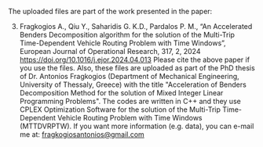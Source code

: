 The uploaded files are part of the work presented in the paper:

3.	Fragkogios A., Qiu Y., Saharidis G. K.D., Pardalos P. M., “An Accelerated Benders Decomposition algorithm for the solution of the Multi-Trip Time-Dependent Vehicle Routing Problem with Time Windows”, European Journal of Operational Research, 317, 2, 2024 https://doi.org/10.1016/j.ejor.2024.04.013 
Please cite the above paper if you use the files.
Also, these files are uploaded as part of the PhD thesis of Dr. Antonios Fragkogios (Department of Mechanical Engineering, University of Thessaly, Greece) with the title "Acceleration of Benders Decomposition Method for the solution of Mixed Integer Linear Programming Problems".
The codes are written in C++ and they use CPLEX Optimization Software for the solution of the Multi-Trip Time-Dependent Vehicle Routing Problem with Time Windows (MTTDVRPTW).
If you want more information (e.g. data), you can e-mail me at: fragkogiosantonios@gmail.com
